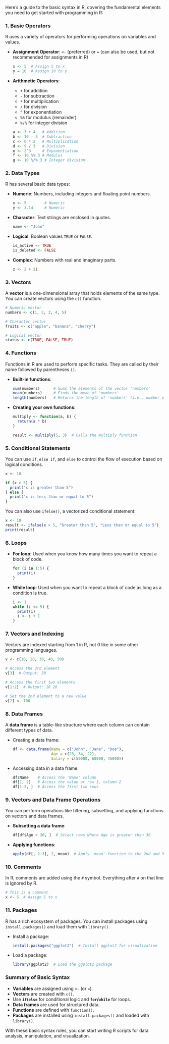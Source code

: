 Here’s a guide to the basic syntax in R, covering the fundamental elements you need to get started with programming in R:

### 1. **Basic Operators**
R uses a variety of operators for performing operations on variables and values.

- **Assignment Operator**: `<-` (preferred) or `=` (can also be used, but not recommended for assignments in R)
  ```r
  x <- 5  # Assign 5 to x
  y = 10  # Assign 10 to y
  ```

- **Arithmetic Operators**:
  - `+` for addition
  - `-` for subtraction
  - `*` for multiplication
  - `/` for division
  - `^` for exponentiation
  - `%%` for modulus (remainder)
  - `%/%` for integer division
  ```r
  a <- 3 + 4   # Addition
  b <- 10 - 3  # Subtraction
  c <- 6 * 2   # Multiplication
  d <- 9 / 3   # Division
  e <- 2^3     # Exponentiation
  f <- 10 %% 3 # Modulus
  g <- 10 %/% 3 # Integer division
  ```

### 2. **Data Types**
R has several basic data types:
- **Numeric**: Numbers, including integers and floating point numbers.
  ```r
  x <- 5        # Numeric
  y <- 3.14     # Numeric
  ```

- **Character**: Text strings are enclosed in quotes.
  ```r
  name <- "John"
  ```

- **Logical**: Boolean values `TRUE` or `FALSE`.
  ```r
  is_active <- TRUE
  is_deleted <- FALSE
  ```

- **Complex**: Numbers with real and imaginary parts.
  ```r
  z <- 2 + 3i
  ```

### 3. **Vectors**
A **vector** is a one-dimensional array that holds elements of the same type. You can create vectors using the `c()` function.

```r
# Numeric vector
numbers <- c(1, 2, 3, 4, 5)

# Character vector
fruits <- c("apple", "banana", "cherry")

# Logical vector
status <- c(TRUE, FALSE, TRUE)
```

### 4. **Functions**
Functions in R are used to perform specific tasks. They are called by their name followed by parentheses `()`.

- **Built-in functions**:
  ```r
  sum(numbers)      # Sums the elements of the vector 'numbers'
  mean(numbers)     # Finds the mean of 'numbers'
  length(numbers)   # Returns the length of 'numbers' (i.e., number of elements)
  ```

- **Creating your own functions**:
  ```r
  multiply <- function(a, b) {
    return(a * b)
  }
  
  result <- multiply(5, 3)  # Calls the multiply function
  ```

### 5. **Conditional Statements**
You can use `if`, `else if`, and `else` to control the flow of execution based on logical conditions.

```r
x <- 10

if (x > 5) {
  print("x is greater than 5")
} else {
  print("x is less than or equal to 5")
}
```

You can also use `ifelse()`, a vectorized conditional statement:
```r
x <- 10
result <- ifelse(x > 5, "Greater than 5", "Less than or equal to 5")
print(result)
```

### 6. **Loops**
- **For loop**: Used when you know how many times you want to repeat a block of code.
  ```r
  for (i in 1:5) {
    print(i)
  }
  ```

- **While loop**: Used when you want to repeat a block of code as long as a condition is true.
  ```r
  i <- 1
  while (i <= 5) {
    print(i)
    i <- i + 1
  }
  ```

### 7. **Vectors and Indexing**
Vectors are indexed starting from 1 in R, not 0 like in some other programming languages.

```r
v <- c(10, 20, 30, 40, 50)

# Access the 3rd element
v[3]  # Output: 30

# Access the first two elements
v[1:2]  # Output: 10 20

# Set the 2nd element to a new value
v[2] <- 100
```

### 8. **Data Frames**
A **data frame** is a table-like structure where each column can contain different types of data.

- Creating a data frame:
  ```r
  df <- data.frame(Name = c("John", "Jane", "Doe"),
                   Age = c(28, 34, 22),
                   Salary = c(50000, 60000, 45000))
  ```

- Accessing data in a data frame:
  ```r
  df$Name    # Access the 'Name' column
  df[1, 2]   # Access the value at row 1, column 2
  df[1:2, ]  # Access the first two rows
  ```

### 9. **Vectors and Data Frame Operations**
You can perform operations like filtering, subsetting, and applying functions on vectors and data frames.

- **Subsetting a data frame**:
  ```r
  df[df$Age > 30, ]  # Select rows where Age is greater than 30
  ```

- **Applying functions**:
  ```r
  apply(df[, 2:3], 2, mean)  # Apply 'mean' function to the 2nd and 3rd columns
  ```

### 10. **Comments**
In R, comments are added using the `#` symbol. Everything after `#` on that line is ignored by R.

```r
# This is a comment
x <- 5  # Assign 5 to x
```

### 11. **Packages**
R has a rich ecosystem of packages. You can install packages using `install.packages()` and load them with `library()`.

- Install a package:
  ```r
  install.packages("ggplot2")  # Install ggplot2 for visualization
  ```

- Load a package:
  ```r
  library(ggplot2)  # Load the ggplot2 package
  ```

### Summary of Basic Syntax
- **Variables** are assigned using `<-` (or `=`).
- **Vectors** are created with `c()`.
- Use **`if`/`else`** for conditional logic and **`for`/`while`** for loops.
- **Data frames** are used for structured data.
- **Functions** are defined with `function()`.
- **Packages** are installed using `install.packages()` and loaded with `library()`.

With these basic syntax rules, you can start writing R scripts for data analysis, manipulation, and visualization.
